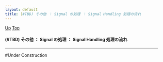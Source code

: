 ```yaml
---
layout: default
title: (#TBD) その他 ： Signal の処理 ： Signal Handling 処理の流れ
---
```

[Up](no30592eE.html) [Top](../index.html)

#### (#TBD) その他 ： Signal の処理 ： Signal Handling 処理の流れ

--- 
#Under Construction





